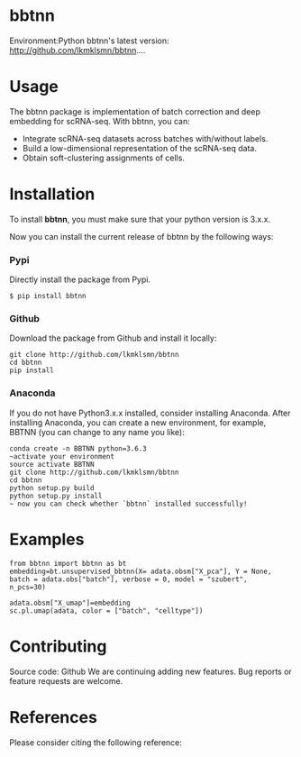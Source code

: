 # bbtnn

Environment:Python
bbtnn's latest version: http://github.com/lkmklsmn/bbtnn....


# Usage
The bbtnn package is implementation of batch correction and deep embedding for scRNA-seq. With bbtnn, you can:

* Integrate scRNA-seq datasets across batches with/without labels.
* Build a low-dimensional representation of the scRNA-seq data.
* Obtain soft-clustering assignments of cells.

# Installation

To install **bbtnn**, you must make sure that your python version is 3.x.x. 

Now you can install the current release of bbtnn by the following ways:

### Pypi 

Directly install the package from Pypi.

```alias
$ pip install bbtnn

```

### Github

Download the package from Github and install it locally:

```alias
git clone http://github.com/lkmklsmn/bbtnn
cd bbtnn
pip install

```

### Anaconda

If you do not have Python3.x.x installed, consider installing Anaconda. After installing Anaconda, you can create a new environment, for example, BBTNN (you can change to any name you like):

```alias
conda create -n BBTNN python=3.6.3
~activate your environment 
source activate BBTNN 
git clone http://github.com/lkmklsmn/bbtnn
cd bbtnn
python setup.py build
python setup.py install
~ now you can check whether `bbtnn` installed successfully!
```

# Examples

```
from bbtnn import bbtnn as bt
embedding=bt.unsupervised_bbtnn(X= adata.obsm["X_pca"], Y = None, batch = adata.obs["batch"], verbose = 0, model = "szubert",                                   n_pcs=30)

adata.obsm["X_umap"]=embedding
sc.pl.umap(adata, color = ["batch", "celltype"])
```

# Contributing
Source code: Github
We are continuing adding new features. Bug reports or feature requests are welcome.

# References
Please consider citing the following reference:

